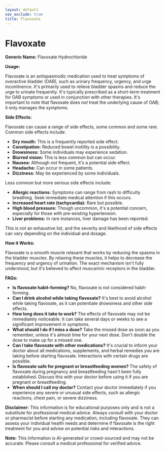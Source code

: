 ```yaml
---
layout: default
nav_exclude: true
title: Flavoxate
---
```


# Flavoxate

**Generic Name:** Flavoxate Hydrochloride

**Usage:**

Flavoxate is an antispasmodic medication used to treat symptoms of overactive bladder (OAB), such as urinary frequency, urgency, and urge incontinence.  It's primarily used to relieve bladder spasms and reduce the urge to urinate frequently.  It's typically prescribed as a short-term treatment for OAB symptoms or used in conjunction with other therapies.  It's important to note that flavoxate does *not* treat the underlying cause of OAB; it only manages the symptoms.

**Side Effects:**

Flavoxate can cause a range of side effects, some common and some rare.  Common side effects include:

* **Dry mouth:** This is a frequently reported side effect.
* **Constipation:** Reduced bowel motility is a possibility.
* **Drowsiness:** Some individuals may experience sedation.
* **Blurred vision:** This is less common but can occur.
* **Nausea:** Although not frequent, it's a potential side effect.
* **Headache:**  Can occur in some patients.
* **Dizziness:**  May be experienced by some individuals.

Less common but more serious side effects include:

* **Allergic reactions:**  Symptoms can range from rash to difficulty breathing.  Seek immediate medical attention if this occurs.
* **Increased heart rate (tachycardia):**  Rare but possible.
* **High blood pressure:** Though uncommon, it's a potential concern, especially for those with pre-existing hypertension.
* **Liver problems:**  In rare instances, liver damage has been reported.

This is not an exhaustive list, and the severity and likelihood of side effects can vary depending on the individual and dosage.

**How it Works:**

Flavoxate is a smooth muscle relaxant that works by reducing the spasms in the bladder muscles.  By relaxing these muscles, it helps to decrease the frequency and urgency of urination.  The exact mechanism isn't fully understood, but it's believed to affect muscarinic receptors in the bladder.

**FAQs:**

* **Is flavoxate habit-forming?**  No, flavoxate is not considered habit-forming.
* **Can I drink alcohol while taking flavoxate?**  It's best to avoid alcohol while taking flavoxate, as it can potentiate drowsiness and other side effects.
* **How long does it take to work?**  The effects of flavoxate may not be immediately noticeable.  It can take several days or weeks to see a significant improvement in symptoms.
* **What should I do if I miss a dose?**  Take the missed dose as soon as you remember, unless it's almost time for your next dose.  Don't double the dose to make up for a missed one.
* **Can I take flavoxate with other medications?**  It's crucial to inform your doctor about all medications, supplements, and herbal remedies you are taking before starting flavoxate.  Interactions with certain drugs are possible.
* **Is flavoxate safe for pregnant or breastfeeding women?**  The safety of flavoxate during pregnancy and breastfeeding hasn't been fully established.  Discuss this with your doctor before using it if you are pregnant or breastfeeding.
* **When should I call my doctor?**  Contact your doctor immediately if you experience any severe or unusual side effects, such as allergic reactions, chest pain, or severe dizziness.


**Disclaimer:**  This information is for educational purposes only and is not a substitute for professional medical advice.  Always consult with your doctor or pharmacist before starting any medication, including flavoxate. They can assess your individual health needs and determine if flavoxate is the right treatment for you and advise on potential risks and interactions.


**Note:** This information is AI-generated or crowd-sourced and may not be accurate. Please consult a medical professional for verified advice.